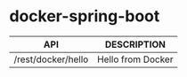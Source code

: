 # docker-spring-boot
|API                |DESCRIPTION        |
|-------------------|-------------------|
|/rest/docker/hello | Hello from Docker |
